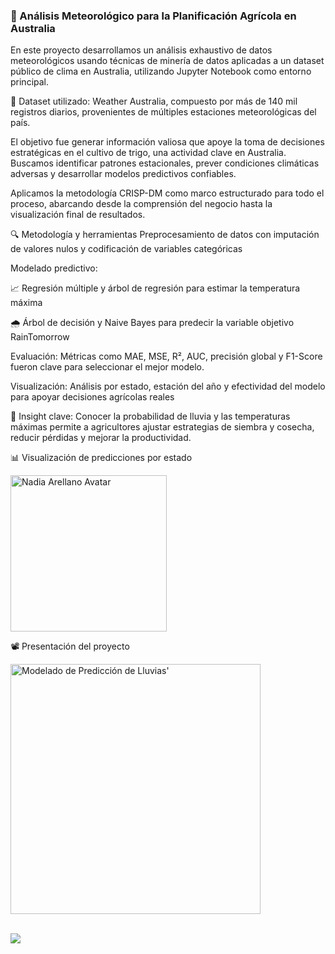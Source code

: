 ### 🌾 Análisis Meteorológico para la Planificación Agrícola en Australia

En este proyecto desarrollamos un análisis exhaustivo de datos meteorológicos usando técnicas de minería de datos aplicadas a un dataset público de clima en Australia, utilizando Jupyter Notebook como entorno principal.

📂 Dataset utilizado: Weather Australia, compuesto por más de 140 mil registros diarios, provenientes de múltiples estaciones meteorológicas del país.

El objetivo fue generar información valiosa que apoye la toma de decisiones estratégicas en el cultivo de trigo, una actividad clave en Australia. Buscamos identificar patrones estacionales, prever condiciones climáticas adversas y desarrollar modelos predictivos confiables.

Aplicamos la metodología CRISP-DM como marco estructurado para todo el proceso, abarcando desde la comprensión del negocio hasta la visualización final de resultados.

🔍 Metodología y herramientas
Preprocesamiento de datos con imputación de valores nulos y codificación de variables categóricas

Modelado predictivo:

📈 Regresión múltiple y árbol de regresión para estimar la temperatura máxima

🌧 Árbol de decisión y Naive Bayes para predecir la variable objetivo RainTomorrow

Evaluación: Métricas como MAE, MSE, R², AUC, precisión global y F1-Score fueron clave para seleccionar el mejor modelo.

Visualización: Análisis por estado, estación del año y efectividad del modelo para apoyar decisiones agrícolas reales

📌 Insight clave:
Conocer la probabilidad de lluvia y las temperaturas máximas permite a agricultores ajustar estrategias de siembra y cosecha, reducir pérdidas y mejorar la productividad.

📊 Visualización de predicciones por estado

<img src="https://imgur.com/AXqChRi.png" alt="Nadia Arellano Avatar" width="250"/>

📽 Presentación del proyecto
 <div align="left">
<img src="https://imgur.com/cYDZYdh.png" width="400" alt="Modelado de Predicción de Lluvias'">
<p>
<br>
<a href="https://www.youtube.com/watch?v=eQAvXY6rSfU" target="_blank">
    <img src="https://img.shields.io/badge/%20Ver%20en%20YouTube-FF0000?style=for-the-badge&logo=youtube&logoColor=white">
</a>

